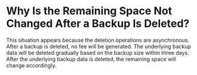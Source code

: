 # Why Is the Remaining Space Not Changed After a Backup Is Deleted?<a name="EN-US_TOPIC_0127994691"></a>

This situation appears because the deletion operations are asynchronous. After a backup is deleted, no fee will be generated. The underlying backup data will be deleted gradually based on the backup size within three days. After the underlying backup data is deleted, the remaining space will change accordingly.

